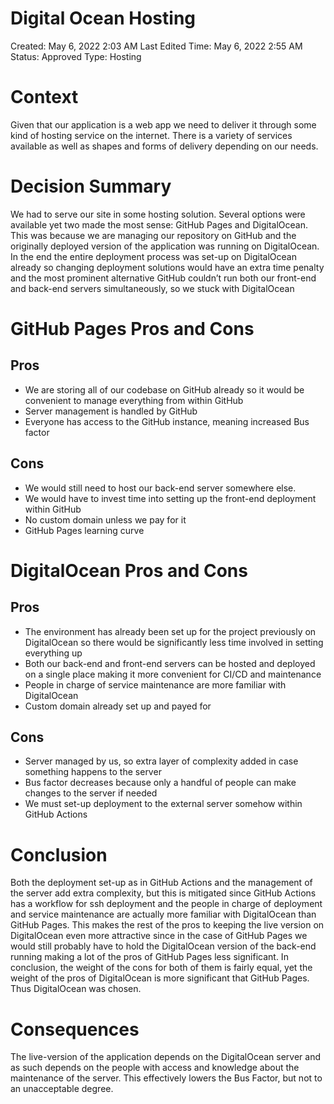 # Digital Ocean Hosting

Created: May 6, 2022 2:03 AM
Last Edited Time: May 6, 2022 2:55 AM
Status: Approved
Type: Hosting

# Context

Given that our application is a web app we need to deliver it through some kind of hosting service on the internet. There is a variety of services available as well as shapes and forms of delivery depending on our needs.

# Decision Summary

We had to serve our site in some hosting solution. Several options were available yet two made the most sense: GitHub Pages and DigitalOcean. This was because we are managing our repository on GitHub and the originally deployed version of the application was running on DigitalOcean. In the end the entire deployment process was set-up on DigitalOcean already so changing deployment solutions would have an extra time penalty and the most prominent alternative GitHub couldn’t run both our front-end and back-end servers simultaneously, so we stuck with DigitalOcean

# GitHub Pages Pros and Cons

## Pros

- We are storing all of our codebase on GitHub already so it would be convenient to manage everything from within GitHub
- Server management is handled by GitHub
- Everyone has access to the GitHub instance, meaning increased Bus factor

## Cons

- We would still need to host our back-end server somewhere else.
- We would have to invest time into setting up the front-end deployment within GitHub
- No custom domain unless we pay for it
- GitHub Pages learning curve

# DigitalOcean Pros and Cons

## Pros

- The environment has already been set up for the project previously on DigitalOcean so there would be significantly less time involved in setting everything up
- Both our back-end and front-end servers can be hosted and deployed on a single place making it more convenient for CI/CD and maintenance
- People in charge of service maintenance are more familiar with DigitalOcean
- Custom domain already set up and payed for

## Cons

- Server managed by us, so extra layer of complexity added in case something happens to the server
- Bus factor decreases because only a handful of people can make changes to the server if needed
- We must set-up deployment to the external server somehow within GitHub Actions

# Conclusion

Both the deployment set-up as in GitHub Actions and the management of the server add extra complexity, but this is mitigated since GitHub Actions has a workflow for ssh deployment and the people in charge of deployment and service maintenance are actually more familiar with DigitalOcean than GitHub Pages. This makes the rest of the pros to keeping the live version on DigitalOcean even more attractive since in the case of GitHub Pages we would still probably have to hold the DigitalOcean version of the back-end running making a lot of the pros of GitHub Pages less significant. In conclusion, the weight of the cons for both of them is fairly equal, yet the weight of the pros of DigitalOcean is more significant that GitHub Pages. Thus DigitalOcean was chosen.

# Consequences

The live-version of the application depends on the DigitalOcean server and as such depends on the people with access and knowledge about the maintenance of the server. This effectively lowers the Bus Factor, but not to an unacceptable degree.